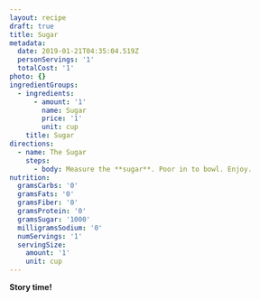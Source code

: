 ```yaml
---
layout: recipe
draft: true
title: Sugar
metadata:
  date: 2019-01-21T04:35:04.519Z
  personServings: '1'
  totalCost: '1'
photo: {}
ingredientGroups:
  - ingredients:
      - amount: '1'
        name: Sugar
        price: '1'
        unit: cup
    title: Sugar
directions:
  - name: The Sugar
    steps:
      - body: Measure the **sugar**. Poor in to bowl. Enjoy.
nutrition:
  gramsCarbs: '0'
  gramsFats: '0'
  gramsFiber: '0'
  gramsProtein: '0'
  gramsSugar: '1000'
  milligramsSodium: '0'
  numServings: '1'
  servingSize:
    amount: '1'
    unit: cup
---
```

**Story time!**
